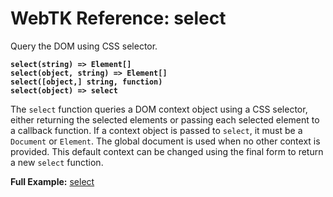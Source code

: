 WebTK Reference: select
=======================
Query the DOM using CSS selector.

**`select(string) => Element[]`**  
**`select(object, string) => Element[]`**  
**`select([object,] string, function)`**  
**`select(object) => select`**  

The `select` function queries a DOM context object using a CSS selector, either
returning the selected elements or passing each selected element to a callback
function.  If a context object is passed to `select`, it must be a `Document` or
`Element`.  The global document is used when no other context is provided.  This
default context can be changed using the final form to return a new `select`
function.

**Full Example:** [select](../src/test/select.html)
